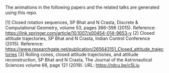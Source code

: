 The animations in the following papers and the related talks are generated using this repo.

[1] Closed rotation sequences, SP Bhat and N Crasta, Discrete & Computational Geometry, volume 53, pages 366–396 (2015). Reference: https://link.springer.com/article/10.1007/s00454-014-9653-y
[2] Closed attitude trajectories, SP Bhat and N Crasta, Indian Control Conference (2015). Reference:  https://www.researchgate.net/publication/265643151_Closed_attitude_trajectories
[3] Rolling cones, closed attitude trajectories, and attitude reconstruction, SP Bhat and N Crasta, The Journal of the Astronautical Sciences volume 66, page 121 (2019). URL: https://rdcu.be/c5Lju
